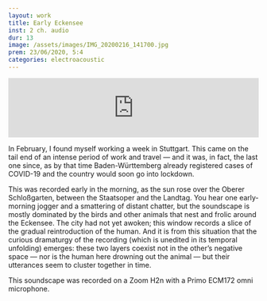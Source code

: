 ```yaml
---
layout: work
title: Early Eckensee
inst: 2 ch. audio
dur: 13
image: /assets/images/IMG_20200216_141700.jpg
prem: 23/06/2020, 5:4
categories: electroacoustic
---
```

<iframe style="border: 0; width: 100%; height: 120px;" src="https://bandcamp.com/EmbeddedPlayer/album=883179/size=large/bgcol=ffffff/linkcol=0687f5/tracklist=false/artwork=small/track=856202115/transparent=true/" seamless><a href="https://5against4.bandcamp.com/album/outside-in">Outside-In by Luís Salgueiro</a></iframe>

In February, I found myself working a week in Stuttgart. This came on the tail end of an intense period of work and travel — and it was, in fact, the last one since, as by that time Baden-Württemberg already registered cases of COVID-19 and the country would soon go into lockdown.

This was recorded early in the morning, as the sun rose over the Oberer Schloßgarten, between the Staatsoper and the Landtag. You hear one early-morning jogger and a smattering of distant chatter, but the soundscape is mostly dominated by the birds and other animals that nest and frolic around the Eckensee. The city had not yet awoken; this window records a slice of the gradual reintroduction of the human. And it is from this situation that the curious dramaturgy of the recording (which is unedited in its temporal unfolding) emerges: these two layers coexist not in the other’s negative space — nor is the human here drowning out the animal — but their utterances seem to cluster together in time.

This soundscape was recorded on a Zoom H2n with a Primo ECM172 omni microphone.
